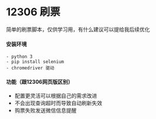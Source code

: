 # 12306 刷票
  简单的刷票脚本，仅供学习用，有什么建议可以提给我后续优化

#### 安装环境
```
- python 3
- pip install selenium
- chromedriver 驱动
```
#### 功能（跟12306网页版区别）
- 配置更灵活可以根据自己的需求改进
- 不会出现查询超时而导致自动刷新失效
- 购票失败发送微信信息提醒




